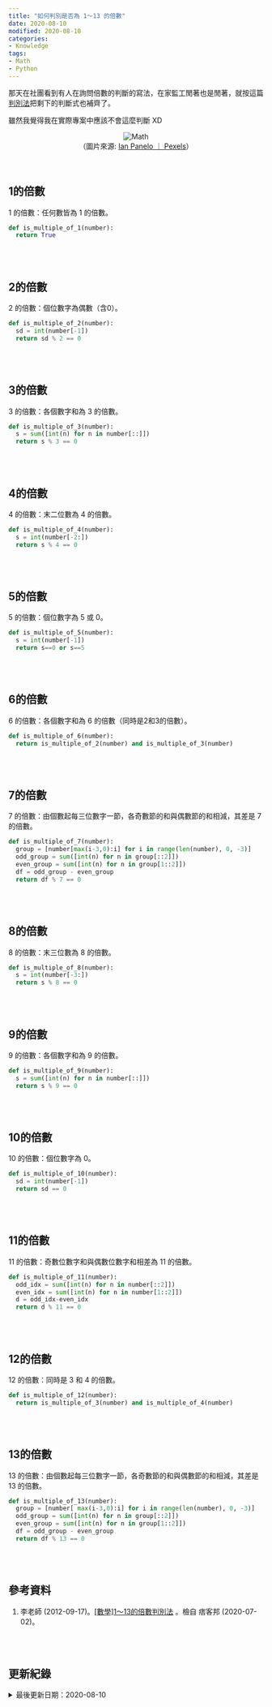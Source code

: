 ```yaml
---
title: "如何判別是否為 1～13 的倍數"
date: 2020-08-10
modified: 2020-08-10
categories:
- Knowledge
tags:
- Math
- Python
--- 
```


那天在社團看到有人在詢問倍數的判斷的寫法，在家監工閒著也是閒著，就按這篇[判別法](https://leestar2013.pixnet.net/blog/post/45638266)把剩下的判斷式也補齊了。
  
雖然我覺得我在實際專案中應該不會這麼判斷 XD
<!--more-->

<center> <img src="https://i.imgur.com/6urZjMj.jpg" alt="Math"></center>
<center class="imgtext">（圖片來源: <a href="https://www.pexels.com/zh-tw/photo/3729557/" class="imgtext">Ian Panelo ｜ Pexels</a>）</center>
<br><br> 

## 1的倍數 
1 的倍數：任何數皆為 1 的倍數。
```python
def is_multiple_of_1(number):
  return True
```

<br><br> 

## 2的倍數
2 的倍數：個位數字為偶數（含0）。
```python
def is_multiple_of_2(number):
  sd = int(number[-1])
  return sd % 2 == 0
```


<br><br> 

## 3的倍數
3 的倍數：各個數字和為 3 的倍數。
```python
def is_multiple_of_3(number):
  s = sum([int(n) for n in number[::]])
  return s % 3 == 0
```

<br><br> 

## 4的倍數
4 的倍數：末二位數為 4 的倍數。
```python
def is_multiple_of_4(number):
  s = int(number[-2:])
  return s % 4 == 0
```



<br><br> 

## 5的倍數
5 的倍數：個位數字為 5 或 0。
```python
def is_multiple_of_5(number):
  s = int(number[-1])
  return s==0 or s==5
```


<br><br> 

## 6的倍數
6 的倍數：各個數字和為 6 的倍數（同時是2和3的倍數）。
```python
def is_multiple_of_6(number):
  return is_multiple_of_2(number) and is_multiple_of_3(number)
```

<br><br> 

## 7的倍數
7 的倍數：由個數起每三位數字一節，各奇數節的和與偶數節的和相減，其差是 7 的倍數。
```python
def is_multiple_of_7(number):
  group = [number[max(i-3,0):i] for i in range(len(number), 0, -3)]
  odd_group = sum([int(n) for n in group[::2]])
  even_group = sum([int(n) for n in group[1::2]])
  df = odd_group - even_group
  return df % 7 == 0
```

<br><br> 

## 8的倍數
8 的倍數：末三位數為 8 的倍數。
```python
def is_multiple_of_8(number):
  s = int(number[-3:])
  return s % 8 == 0
```
    
<br><br> 

## 9的倍數
9 的倍數：各個數字和為 9 的倍數。
```python
def is_multiple_of_9(number):
  s = sum([int(n) for n in number[::]])
  return s % 9 == 0
```

<br><br> 

## 10的倍數
10 的倍數：個位數字為 0。
```python
def is_multiple_of_10(number):
  sd = int(number[-1])
  return sd == 0
```

<br><br> 

## 11的倍數
11 的倍數：奇數位數字和與偶數位數字和相差為 11 的倍數。

```python
def is_multiple_of_11(number):
  odd_idx = sum([int(n) for n in number[::2]])
  even_idx = sum([int(n) for n in number[1::2]])
  d = odd_idx-even_idx 
  return d % 11 == 0
```

<br><br> 

## 12的倍數
12 的倍數：同時是 3 和 4 的倍數。
```python
def is_multiple_of_12(number):
  return is_multiple_of_3(number) and is_multiple_of_4(number)
```

<br><br> 

## 13的倍數
13 的倍數：由個數起每三位數字一節，各奇數節的和與偶數節的和相減，其差是 13 的倍數。
```python
def is_multiple_of_13(number):
  group = [number[ max(i-3,0):i] for i in range(len(number), 0, -3)]
  odd_group = sum([int(n) for n in group[::2]])
  even_group = sum([int(n) for n in group[1::2]])
  df = odd_group - even_group
  return df % 13 == 0
```
<br><br> 


## 參考資料 
1. 李老師 (2012-09-17)。[[數學]1～13的倍數判別法](https://leestar2013.pixnet.net/blog/post/45638266) 。檢自 痞客邦 (2020-07-02)。

<br><br> 

## 更新紀錄
<details>
  <summary>最後更新日期：2020-08-10</summary>
  <ul class="timestamp">
    　<li>2020-08-10 發布</li>
    　<li>2020-07-09 完稿</li>
    　<li>2020-07-02 起稿</li>
  </ul>
</details>